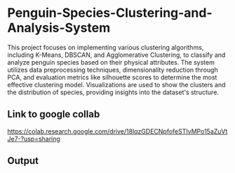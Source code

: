 
# Penguin-Species-Clustering-and-Analysis-System

This project focuses on implementing various clustering algorithms, including K-Means, DBSCAN, and Agglomerative Clustering, to classify and analyze penguin species based on their physical attributes. The system utilizes data preprocessing techniques, dimensionality reduction through PCA, and evaluation metrics like silhouette scores to determine the most effective clustering model. Visualizations are used to show the clusters and the distribution of species, providing insights into the dataset's structure.



## Link to google collab

https://colab.research.google.com/drive/18lqzGDECNpfofeSTIvMPo15aZuVtJe7-?usp=sharing

## Output

